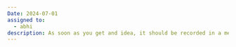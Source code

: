 ```yaml
---
Date: 2024-07-01
assigned to:
  - abhi
description: As soon as you get and idea, it should be recorded in a meeting or put it here in the inbox.
---
```

